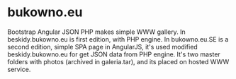 # bukowno.eu
Bootstrap Angular JSON PHP makes simple WWW gallery.
In beskidy.bukowno.eu is first edition, with PHP engine.
In bukowno.eu.SE is a second edition, simple SPA page in AngularJS, it's used modified beskidy.bukowno.eu for get JSON data from PHP engine.
It's two master folders with photos (archived in galeria.tar), and its placed on hosted WWW service.
